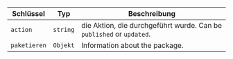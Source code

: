 | Schlüssel    | Typ      | Beschreibung                                                         |
| ------------ | -------- | -------------------------------------------------------------------- |
| `action`     | `string` | die Aktion, die durchgeführt wurde. Can be `published` or `updated`. |
| `paketieren` | `Objekt` | Information about the package.                                       |
